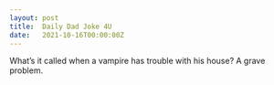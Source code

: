```yaml
---
layout: post
title:  Daily Dad Joke 4U
date:   2021-10-16T00:00:00Z
---
```

What’s it called when a vampire has trouble with his house? A grave problem.
